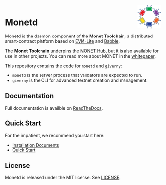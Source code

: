 <img width="75px" height="75px" align="right" alt="Monet Logo" src="docs/_static/monet_logo.png" title="Monetd"/>

# Monetd

Monetd is the daemon component of the **Monet Toolchain**; a distributed
smart-contract platform based on 
[EVM-Lite](https://github.com/mosaicnetworks/evm-lite) and
[Babble](https://github.com/mosaicnetworks/babble).

The **Monet Toolchain** underpins the
[MONET Hub](https://monet.network/faq.html), but it is also available for use in 
other projects. You can read more about MONET in the 
[whitepaper](http://bit.ly/monet-whitepaper).

This repository contains the code for `monetd` and `giverny`:

- `monetd` is the server process that validators are expected to run.
- `giverny` is the CLI for advanced testnet creation and management.

## Documentation


Full documentation is availble on
[ReadTheDocs](https://monetd.readthedocs.io/en/latest/).

## Quick Start

For the impatient, we recommend you start here:

-   [Installation
    Documents](https://monetd.readthedocs.io/en/latest/install.html)
-   [Quick
    Start](https://monetd.readthedocs.io/en/latest/quickstart.html)

## License

Monetd is released under the MIT license. See [LICENSE](LICENSE).